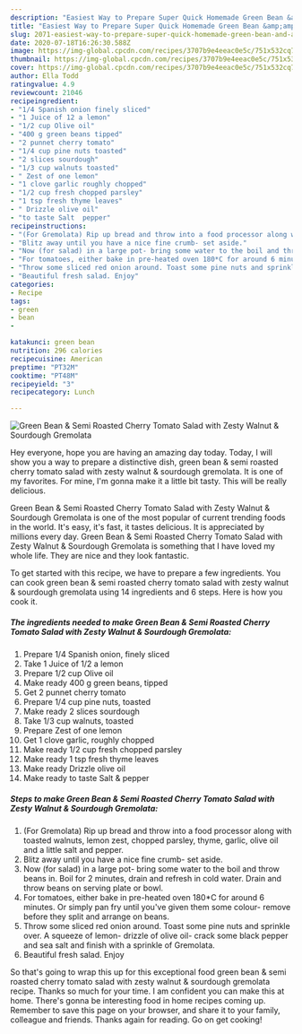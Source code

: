 ```yaml
---
description: "Easiest Way to Prepare Super Quick Homemade Green Bean &amp;amp; Semi Roasted Cherry Tomato Salad with Zesty Walnut &amp;amp; Sourdough Gremolata"
title: "Easiest Way to Prepare Super Quick Homemade Green Bean &amp;amp; Semi Roasted Cherry Tomato Salad with Zesty Walnut &amp;amp; Sourdough Gremolata"
slug: 2071-easiest-way-to-prepare-super-quick-homemade-green-bean-and-amp-semi-roasted-cherry-tomato-salad-with-zesty-walnut-and-amp-sourdough-gremolata
date: 2020-07-18T16:26:30.588Z
image: https://img-global.cpcdn.com/recipes/3707b9e4eeac0e5c/751x532cq70/green-bean-semi-roasted-cherry-tomato-salad-with-zesty-walnut-sourdough-gremolata-recipe-main-photo.jpg
thumbnail: https://img-global.cpcdn.com/recipes/3707b9e4eeac0e5c/751x532cq70/green-bean-semi-roasted-cherry-tomato-salad-with-zesty-walnut-sourdough-gremolata-recipe-main-photo.jpg
cover: https://img-global.cpcdn.com/recipes/3707b9e4eeac0e5c/751x532cq70/green-bean-semi-roasted-cherry-tomato-salad-with-zesty-walnut-sourdough-gremolata-recipe-main-photo.jpg
author: Ella Todd
ratingvalue: 4.9
reviewcount: 21046
recipeingredient:
- "1/4 Spanish onion finely sliced"
- "1 Juice of 12 a lemon"
- "1/2 cup Olive oil"
- "400 g green beans tipped"
- "2 punnet cherry tomato"
- "1/4 cup pine nuts toasted"
- "2 slices sourdough"
- "1/3 cup walnuts toasted"
- " Zest of one lemon"
- "1 clove garlic roughly chopped"
- "1/2 cup fresh chopped parsley"
- "1 tsp fresh thyme leaves"
- " Drizzle olive oil"
- "to taste Salt  pepper"
recipeinstructions:
- "(For Gremolata) Rip up bread and throw into a food processor along with toasted walnuts, lemon zest, chopped parsley, thyme, garlic, olive oil and a little salt and pepper."
- "Blitz away until you have a nice fine crumb- set aside."
- "Now (for salad) in a large pot- bring some water to the boil and throw beans in. Boil for 2 minutes, drain and refresh in cold water. Drain and throw beans on serving plate or bowl."
- "For tomatoes, either bake in pre-heated oven 180*C for around 6 minutes. Or simply pan fry until you&#39;ve given them some colour- remove before they split and arrange on beans."
- "Throw some sliced red onion around. Toast some pine nuts and sprinkle over. A squeeze of lemon- drizzle of olive oil- crack some black pepper and sea salt and finish with a sprinkle of Gremolata."
- "Beautiful fresh salad. Enjoy"
categories:
- Recipe
tags:
- green
- bean
- 

katakunci: green bean  
nutrition: 296 calories
recipecuisine: American
preptime: "PT32M"
cooktime: "PT48M"
recipeyield: "3"
recipecategory: Lunch

---
```



![Green Bean &amp; Semi Roasted Cherry Tomato Salad with Zesty Walnut &amp; Sourdough Gremolata](https://img-global.cpcdn.com/recipes/3707b9e4eeac0e5c/751x532cq70/green-bean-semi-roasted-cherry-tomato-salad-with-zesty-walnut-sourdough-gremolata-recipe-main-photo.jpg)

Hey everyone, hope you are having an amazing day today. Today, I will show you a way to prepare a distinctive dish, green bean &amp; semi roasted cherry tomato salad with zesty walnut &amp; sourdough gremolata. It is one of my favorites. For mine, I'm gonna make it a little bit tasty. This will be really delicious.



Green Bean &amp; Semi Roasted Cherry Tomato Salad with Zesty Walnut &amp; Sourdough Gremolata is one of the most popular of current trending foods in the world. It's easy, it's fast, it tastes delicious. It is appreciated by millions every day. Green Bean &amp; Semi Roasted Cherry Tomato Salad with Zesty Walnut &amp; Sourdough Gremolata is something that I have loved my whole life. They are nice and they look fantastic.


To get started with this recipe, we have to prepare a few ingredients. You can cook green bean &amp; semi roasted cherry tomato salad with zesty walnut &amp; sourdough gremolata using 14 ingredients and 6 steps. Here is how you cook it.

<!--inarticleads1-->

##### The ingredients needed to make Green Bean &amp; Semi Roasted Cherry Tomato Salad with Zesty Walnut &amp; Sourdough Gremolata:

1. Prepare 1/4 Spanish onion, finely sliced
1. Take 1 Juice of 1/2 a lemon
1. Prepare 1/2 cup Olive oil
1. Make ready 400 g green beans, tipped
1. Get 2 punnet cherry tomato
1. Prepare 1/4 cup pine nuts, toasted
1. Make ready 2 slices sourdough
1. Take 1/3 cup walnuts, toasted
1. Prepare  Zest of one lemon
1. Get 1 clove garlic, roughly chopped
1. Make ready 1/2 cup fresh chopped parsley
1. Make ready 1 tsp fresh thyme leaves
1. Make ready  Drizzle olive oil
1. Make ready to taste Salt &amp; pepper




<!--inarticleads2-->

##### Steps to make Green Bean &amp; Semi Roasted Cherry Tomato Salad with Zesty Walnut &amp; Sourdough Gremolata:

1. (For Gremolata) Rip up bread and throw into a food processor along with toasted walnuts, lemon zest, chopped parsley, thyme, garlic, olive oil and a little salt and pepper.
1. Blitz away until you have a nice fine crumb- set aside.
1. Now (for salad) in a large pot- bring some water to the boil and throw beans in. Boil for 2 minutes, drain and refresh in cold water. Drain and throw beans on serving plate or bowl.
1. For tomatoes, either bake in pre-heated oven 180*C for around 6 minutes. Or simply pan fry until you&#39;ve given them some colour- remove before they split and arrange on beans.
1. Throw some sliced red onion around. Toast some pine nuts and sprinkle over. A squeeze of lemon- drizzle of olive oil- crack some black pepper and sea salt and finish with a sprinkle of Gremolata.
1. Beautiful fresh salad. Enjoy




So that's going to wrap this up for this exceptional food green bean &amp; semi roasted cherry tomato salad with zesty walnut &amp; sourdough gremolata recipe. Thanks so much for your time. I am confident you can make this at home. There's gonna be interesting food in home recipes coming up. Remember to save this page on your browser, and share it to your family, colleague and friends. Thanks again for reading. Go on get cooking!

